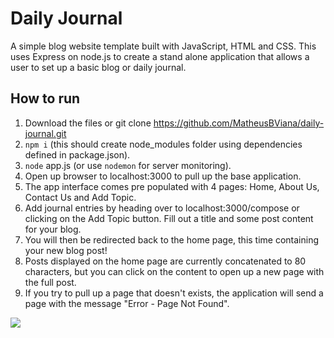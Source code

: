 # Daily Journal
A simple blog website template built with JavaScript, HTML and CSS. This uses Express on node.js to create a stand alone application that allows a user to set up a basic blog or daily journal.

## How to run
  
1. Download the files or git clone https://github.com/MatheusBViana/daily-journal.git
2. <code>npm i</code> (this should create node_modules folder using dependencies defined in package.json).
3. <code>node</code> app.js (or use <code>nodemon</code> for server monitoring).
4. Open up browser to localhost:3000 to pull up the base application.
5. The app interface comes pre populated with 4 pages: Home, About Us, Contact Us and Add Topic.
6. Add journal entries by heading over to localhost:3000/compose or clicking on the Add Topic button. Fill out a title and some post content for your blog.
7. You will then be redirected back to the home page, this time containing your new blog post!
8. Posts displayed on the home page are currently concatenated to 80 characters, but you can click on the content to open up a new page with the full post.
9. If you try to pull up a page that doesn't exists, the application will send a page with the message "Error - Page Not Found".

<img src="https://i.imgur.com/vylGr7o.png">
